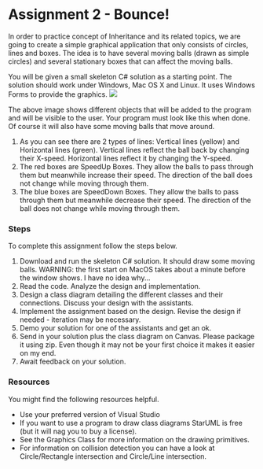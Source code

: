 # Assignment 2 - Bounce!
In order to practice concept of Inheritance and its related topics, we are going to create a simple graphical application that only consists of circles, lines and boxes. The idea is to have several moving balls (drawn as simple circles) and several stationary boxes that can affect the moving balls.

You will be given a small skeleton C# solution as a starting point. The solution should work under Windows, Mac OS X and Linux. It uses Windows Forms to provide the graphics.
<img src="http://www.danielhedin.net/dva222/lab2/resources/Bounce.png">

The above image shows different objects that will be added to the program and will be visible to the user. Your program must look like this when done. Of course it will also have some moving balls that move around.

1. As you can see there are 2 types of lines: Vertical lines (yellow) and Horizontal lines (green). Vertical lines reflect the ball back by changing their X-speed. Horizontal lines reflect it by changing the Y-speed.
2. The red boxes are SpeedUp Boxes. They allow the balls to pass through them but meanwhile increase their speed. The direction of the ball does not change while moving through them.
3. The blue boxes are SpeedDown Boxes. They allow the balls to pass through them but meanwhile decrease their speed. The direction of the ball does not change while moving through them.

### Steps

To complete this assignment follow the steps below.

1. Download and run the skeleton C# solution. It should draw some moving balls. WARNING: the first start on MacOS takes about a minute before the window shows. I have no idea why...
2. Read the code. Analyze the design and implementation.
3. Design a class diagram detailing the different classes and their connections. Discuss your design with the assistants.
4. Implement the assignment based on the design. Revise the design if needed - iteration may be necessary.
5. Demo your solution for one of the assistants and get an ok.
6. Send in your solution plus the class diagram on Canvas. Please package it using zip. Even though it may not be your first choice it makes it easier on my end.
7. Await feedback on your solution.

### Resources

You might find the following resources helpful.

* Use your preferred version of Visual Studio
* If you want to use a program to draw class diagrams StarUML is free (but it will nag you to buy a license).
* See the Graphics Class for more information on the drawing primitives.
* For information on collision detection you can have a look at Circle/Rectangle intersection and Circle/Line intersection.
